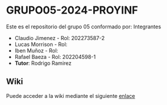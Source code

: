 # GRUPO05-2024-PROYINF
Este es el repositorio del grupo 05 conformado por:
Integrantes
* Claudio Jimenez - Rol: 202273587-2
* Lucas Morrison - Rol:
* Iben Muñoz - Rol:
* Rafael Baeza - Rol: 202204598-1
*  **Tutor**: Rodrigo Ramirez

## Wiki

Puede acceder a la wiki mediante el siguiente [enlace](https://github.com/ClaudioJimenezA/GRUPO05-2024-PROYINF/wiki)
  
